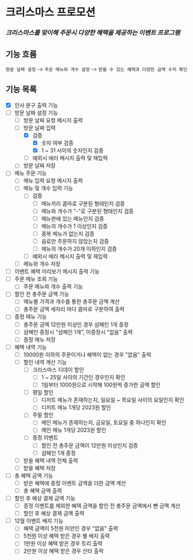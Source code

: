 # 크리스마스 프로모션

### _크리스마스를 맞이해 주문시 다양한 혜택을 제공하는 이벤트 프로그램_

## 기능 흐름

`방문 날짜 설정` -> `주문 메뉴와 개수 설정` -> `받을 수 있는 혜택과 다양한 금액 수치 확인`

## 기능 목록

- [x] 인사 문구 출력 기능
- [ ] 방문 날짜 설정 기능
    - [ ] 방문 날짜 요청 메시지 출력
    - [ ] 방문 날짜 입력
        - [x] 검증
            - [x] 숫자 여부 검증
            - [x] 1 ~ 31 사이의 숫자인지 검증
        - [ ] 예외시 에러 메시지 출력 및 재입력
    - [ ] 방문 날짜 저장
- [ ] 메뉴 주문 기능
    - [ ] 메뉴 입력 요청 메시지 출력
    - [ ] 메뉴 및 개수 입력 기능
        - [ ] 검증
            - [ ] 메뉴끼리 콤마로 구분된 형태인지 검증
            - [ ] 메뉴와 개수가 "-"로 구분된 형태인지 검증
            - [ ] 메뉴판에 있는 메뉴인지 검증
            - [ ] 메뉴의 개수가 1 이상인지 검증
            - [ ] 중복 메뉴가 없는지 검증
            - [ ] 음료만 주문하지 않았는지 검증
            - [ ] 메뉴의 개수가 20개 이하인지 검증
        - [ ] 예외시 에러 메시지 출력 및 재입력
    - [ ] 메뉴와 개수 저장
- [ ] 이벤트 혜택 미리보기 메시지 출력 기능
- [ ] 주문 메뉴 조회 기능
    - [ ] 주문 메뉴와 개수 출력 기능
- [ ] 할인 전 총주문 금액 기능
    - [ ] 메뉴별 가격과 개수를 통한 총주문 금액 계산
    - [ ] 총주문 금액 세자리 마다 콤마로 구분하여 출력
- [ ] 증정 메뉴 기능
    - [ ] 총주문 금액 12만원 이상인 경우 샴페인 1개 증정
    - [ ] 샴페인 증정시 "샴페인 1개", 미증정시 "없음" 출력
    - [ ] 증정 메뉴 저장
- [ ] 혜택 내역 기능
    - [ ] 10000원 이하의 주문이거나 혜택이 없는 경우 "없음" 출력
    - [ ] 할인 내역 계산 기능
        - [ ] 크리스마스 디데이 할인
            - [ ] 1 ~ 25일 사이의 기간인 경우인지 확인
            - [ ] 1일부터 1000원으로 시작해 100원씩 증가한 금액 할인
        - [ ] 평일 할인
            - [ ] 디저트 메뉴가 존재하는지, 일요일 ~ 목요일 사이의 요일인지 확인
            - [ ] 디저트 메뉴 1개당 2023원 할인
        - [ ] 주말 할인
            - [ ] 메인 메뉴가 존재하는지, 금요일, 토요일 중 하나인지 확인
            - [ ] 메인 메뉴 1개당 2023원 할인
        - [ ] 증정 이벤트
            - [ ] 할인 전 총주문 금액이 12만원 이상인지 검증
            - [ ] 샴페인 1개 증정
    - [ ] 받을 혜택 내역 전체 출력
    - [ ] 받을 혜택 저장
- [ ] 총 혜택 금액 기능
    - [ ] 받은 혜택에 증정 이벤트 금액을 더한 금액 계산
    - [ ] 총 혜택 금액 출력
- [ ] 할인 후 예상 결제 금액 기능
    - [ ] 증정 이벤트를 제외한 혜택 금액을 할인 전 총주문 금액에서 뺀 금액 계산
    - [ ] 할인 후 예상 결제 금액 출력
- [ ] 12월 이벤트 배지 기능
    - [ ] 혜택 금액이 5천원 미만인 경우 "없음" 출력
    - [ ] 5천원 이상 혜택 받은 경우 별 배지 출력
    - [ ] 1만원 이상 혜택 받은 경우 트리 출력
    - [ ] 2만원 이상 혜택 받은 경우 산타 출력
